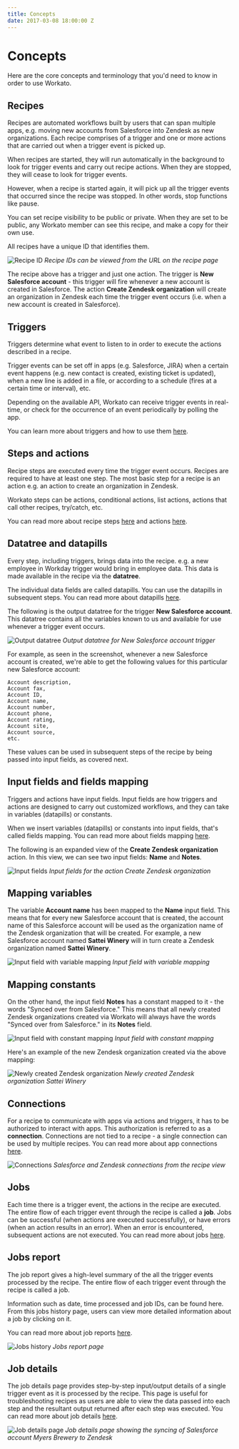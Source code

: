 ```yaml
---
title: Concepts
date: 2017-03-08 18:00:00 Z
---
```


# Concepts

Here are the core concepts and terminology that you'd need to know in order to use Workato.

## Recipes
Recipes are automated workflows built by users that can span multiple apps, e.g. moving new accounts from Salesforce into Zendesk as new organizations. Each recipe comprises of a trigger and one or more actions that are carried out when a trigger event is picked up.

When recipes are started, they will run automatically in the background to look for trigger events and carry out recipe actions. When they are stopped, they will cease to look for trigger events.

However, when a recipe is started again, it will pick up all the trigger events that occurred since the recipe was stopped. In other words, stop functions like pause.

You can set recipe visibility to be public or private. When they are set to be public, any Workato member can see this recipe, and make a copy for their own use.

All recipes have a unique ID that identifies them.

![Recipe ID](/assets/images/workato-concepts/input-fields.png)
*Recipe IDs can be viewed from the URL on the recipe page*

The recipe above has a trigger and just one action. The trigger is **New Salesforce account** - this trigger will fire whenever a new account is created in Salesforce. The action **Create Zendesk organization** will create an organization in Zendesk each time the trigger event occurs (i.e. when a new account is created in Salesforce).

## Triggers
Triggers determine what event to listen to in order to execute the actions described in a recipe.

Trigger events can be set off in apps (e.g. Salesforce, JIRA) when a certain event happens (e.g. new contact is created, existing ticket is updated), when a new line is added in a file, or according to a schedule (fires at a certain time or interval), etc.

Depending on the available API, Workato can receive trigger events in real-time, or check for the occurrence of an event periodically by polling the app.

You can learn more about triggers and how to use them [here](/recipes/triggers.md).

## Steps and actions
Recipe steps are executed every time the trigger event occurs. Recipes are required to have at least one step. The most basic step for a recipe is an action e.g. an action to create an organization in Zendesk.

Workato steps can be actions, conditional actions, list actions, actions that call other recipes, try/catch, etc.

You can read more about recipe steps [here](/recipes/steps.md) and actions [here](/recipes/actions.md).

## Datatree and datapills
Every step, including triggers, brings data into the recipe. e.g. a new employee in Workday trigger would bring in employee data. This data is made available in the recipe via the **datatree**.

The individual data fields are called datapills. You can use the datapills in subsequent steps. You can read more about datapills [here](/recipes/data-pills-and-mapping.md).

The following is the output datatree for the trigger **New Salesforce account**. This datatree contains all the variables known to us and available for use whenever a trigger event occurs.

![Output datatree](/assets/images/workato-concepts/output-datatree.png)
*Output datatree for New Salesforce account trigger*

For example, as seen in the screenshot, whenever a new Salesforce account is created, we're able to get the following values for this particular new Salesforce account:
```
Account description,
Account fax,
Account ID,
Account name,
Account number,
Account phone,
Account rating,
Account site,
Account source,
etc.
```

These values can be used in subsequent steps of the recipe by being passed into input fields, as covered next.

## Input fields and fields mapping
Triggers and actions have input fields. Input fields are how triggers and actions are designed to carry out customized workflows, and they can take in variables (datapills) or constants.

When we insert variables (datapills) or constants into input fields, that's called fields mapping. You can read more about fields mapping [here](/recipes/data-pills-and-mapping.md#fields-mapping).

The following is an expanded view of the **Create Zendesk organization** action. In this view, we can see two input fields: **Name** and **Notes**.

![Input fields](/assets/images/workato-concepts/input-fields.png)
*Input fields for the action Create Zendesk organization*

## Mapping variables
The variable **Account name** has been mapped to the **Name** input field. This means that for every new Salesforce account that is created, the account name of this Salesforce account will be used as the organization name of the Zendesk organization that will be created. For example, a new Salesforce account named **Sattei Winery** will in turn create a Zendesk organization named **Sattei Winery**.

![Input field with variable mapping](/assets/images/workato-concepts/input-field-with-variable.png)
*Input field with variable mapping*

## Mapping constants
On the other hand, the input field **Notes** has a constant mapped to it - the words "Synced over from Salesforce." This means that all newly created Zendesk organizations created via Workato will always have the words "Synced over from Salesforce." in its **Notes** field.

![Input field with constant mapping](/assets/images/workato-concepts/input-field-with-constant.png)
*Input field with constant mapping*

Here's an example of the new Zendesk organization created via the above mapping:

![Newly created Zendesk organization](/assets/images/workato-concepts/zendesk-organization.png)
*Newly created Zendesk organization Sattei Winery*

## Connections
For a recipe to communicate with apps via actions and triggers, it has to be authorized to interact with apps. This authorization is referred to as a **connection**. Connections are not tied to a recipe - a single connection can be used by multiple recipes. You can read more about app connections [here](/connections.md).

![Connections](/assets/images/workato-concepts/connections.png)
*Salesforce and Zendesk connections from the recipe view*

## Jobs
Each time there is a trigger event, the actions in the recipe are executed. The entire flow of each trigger event through the recipe is called a **job**. Jobs can be successful (when actions are executed successfully), or have errors (when an action results in an error). When an error is encountered, subsequent actions are not executed. You can read more about jobs [here](/recipes/jobs.md).

## Jobs report
The job report gives a high-level summary of the all the trigger events processed by the recipe. The entire flow of each trigger event through the recipe is called a job.

Information such as date, time processed and job IDs, can be found here. From this jobs history page, users can view more detailed information about a job by clicking on it.

You can read more about job reports [here](/recipes/jobs.md#jobs-report).

![Jobs history](/assets/images/workato-concepts/jobs-history.png)
*Jobs report page*

## Job details
The job details page provides step-by-step input/output details of a single trigger event as it is processed by the recipe. This page is useful for troubleshooting recipes as users are able to view the data passed into each step and the resultant output returned after each step was executed. You can read more about job details [here](recipes/jobs.md#job-details).

![Job details page](/assets/images/workato-concepts/job-details-page.gif)
*Job details page showing the syncing of Salesforce account Myers Brewery to Zendesk*
